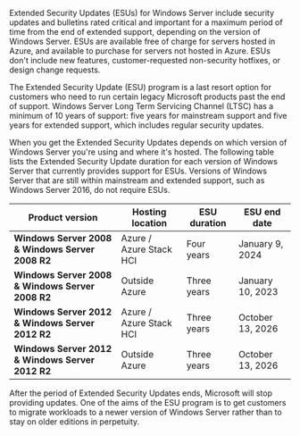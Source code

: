 Extended Security Updates (ESUs) for Windows Server include security updates and bulletins rated critical and important for a maximum period of time from the end of extended support, depending on the version of Windows Server. ESUs are available free of charge for servers hosted in Azure, and available to purchase for servers not hosted in Azure. ESUs don't include new features, customer-requested non-security hotfixes, or design change requests.

The Extended Security Update (ESU) program is a last resort option for customers who need to run certain legacy Microsoft products past the end of support. Windows Server Long Term Servicing Channel (LTSC) has a minimum of 10 years of support: five years for mainstream support and five years for extended support, which includes regular security updates.

When you get the Extended Security Updates depends on which version of Windows Server you're using and where it's hosted. The following table lists the Extended Security Update duration for each version of Windows Server that currently provides support for ESUs. Versions of Windows Server that are still within mainstream and extended support, such as Windows Server 2016, do not require ESUs.

| **Product version** | **Hosting location** | **ESU duration** | **ESU end date** |
|---|---|---|---|
| **Windows Server 2008 & Windows Server 2008 R2** | Azure / Azure Stack HCI | Four years | January 9, 2024 |
| **Windows Server 2008 & Windows Server 2008 R2** | Outside Azure | Three years | January 10, 2023 |
| **Windows Server 2012 & Windows Server 2012 R2** | Azure / Azure Stack HCI | Three years | October 13, 2026 |
| **Windows Server 2012 & Windows Server 2012 R2** | Outside Azure | Three years | October 13, 2026 |

After the period of Extended Security Updates ends, Microsoft will stop providing updates. One of the aims of the ESU program is to get customers to migrate workloads to a newer version of Windows Server rather than to stay on older editions in perpetuity.